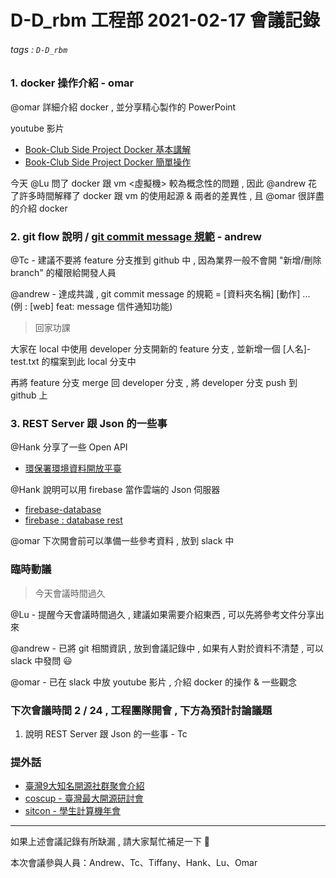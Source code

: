 # D-D_rbm 工程部 2021-02-17 會議記錄

###### tags : `D-D_rbm` 

### 1. docker 操作介紹 - omar

@omar 詳細介紹 docker , 並分享精心製作的 PowerPoint

youtube 影片
- [Book-Club Side Project Docker 基本講解](https://www.youtube.com/watch?v=CkwlKSAB0fA&feature=youtu.be&ab_channel=%E8%8F%9C%E5%8A%A0%E7%8F%AD)
- [Book-Club Side Project Docker 簡單操作](https://www.youtube.com/watch?v=41d4jolE5S0&feature=youtu.be)

今天 @Lu 問了 docker 跟 vm <虛擬機> 較為概念性的問題 , 因此 @andrew 花了許多時間解釋了 docker 跟 vm 的使用起源 & 兩者的差異性 , 且 @omar 很詳盡的介紹 docker  

### 2. git flow 說明 / [git commit message 規範](https://wadehuanglearning.blogspot.com/2019/05/commit-commit-commit-why-what-commit.html) - andrew

@Tc - 建議不要將 feature 分支推到 github 中 , 因為業界一般不會開 "新增/刪除 branch" 的權限給開發人員

@andrew - 達成共識 , git commit message 的規範 = [資料夾名稱] [動作] ... <br/>
          (例 : [web] feat: message 信件通知功能)

> 回家功課       

大家在 local 中使用 developer 分支開新的 feature 分支 , 並新增一個 [人名]-test.txt 的檔案到此 local 分支中

再將 feature 分支 merge 回 developer 分支 , 將 developer 分支 push 到 github 上

### 3. REST Server 跟 Json 的一些事 

@Hank 分享了一些 Open API 

- [環保署環境資料開放平臺](https://data.epa.gov.tw/)

@Hank 說明可以用 firebase 當作雲端的 Json 伺服器

- [firebase-database](https://firebase.google.com/docs/database?authuser=0)
- [firebase : database rest](https://firebase.google.com/docs/database/rest/start?authuser=0)

@omar 下次開會前可以準備一些參考資料 , 放到 slack 中

### 臨時動議

> 今天會議時間過久

@Lu - 提醒今天會議時間過久 , 建議如果需要介紹東西 , 可以先將參考文件分享出來

@andrew - 已將 git 相關資訊 , 放到會議記錄中 , 如果有人對於資料不清楚 , 可以 slack 中發問 😃

@omar - 已在 slack 中放 youtube 影片 , 介紹 docker 的操作 & 一些觀念

### 下次會議時間 2 / 24 , 工程團隊開會 , 下方為預計討論議題

1. 說明 REST Server 跟 Json 的一些事 - Tc

### 提外話

- [臺灣9大知名開源社群聚會介紹](https://www.ithome.com.tw/news/93609)
- [coscup - 臺灣最大開源研討會](https://coscup.org/2020/zh-TW/) 
- [sitcon - 學生計算機年會](https://sitcon.org/2021/cfp/news#schedule) 

---

如果上述會議記錄有所缺漏 , 請大家幫忙補足一下 🎩 

本次會議參與人員：Andrew、Tc、Tiffany、Hank、Lu、Omar
